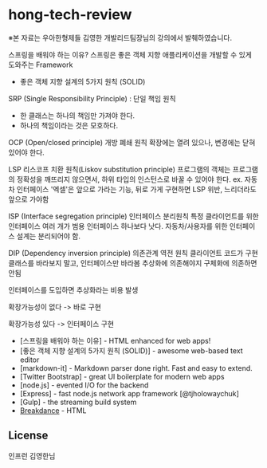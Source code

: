 # hong-tech-review

※본 자료는 우아한형제들 김영한 개발리드팀장님의 강의에서 발췌하였습니다.

스프링을 배워야 하는 이유?
스프링은 좋은 객체 지향 애플리케이션을 개발할 수 있게 도와주는 Framework

- 좋은 객체 지향 설계의 5가지 원칙 (SOLID)

SRP (Single Responsibility Principle) : 단일 책임 원칙 
- 한 클래스는 하나의 책임만 가져야 한다.
- 하나의 책임이라는 것은 모호하다.

OCP (Open/closed principle) 개방 폐쇄 원칙
확장에는 열려 있으나, 변경에는 닫혀 있어야 한다.

LSP 리스코프 치환 원칙(Liskov substitution principle)
프로그램의 객체는 프로그램의 정확성을 깨뜨리지 않으면서, 하위 타입의 인스턴스로 바꿀 수 있어야 한다.
ex. 자동차 인터페이스 '엑셀'은 앞으로 가라는 기능, 뒤로 가게 구현하면 LSP 위반, 느리더라도 앞으로 가야함

ISP (Interface segregation principle) 인터페이스 분리원칙
특정 클라이언트를 위한 인터페이스 여러 개가 범용 인터페이스 하나보다 낫다.
자동차/사용자를 위한 인터페이스 설계는 분리되어야 함.

DIP (Dependency inversion principle) 의존관계 역전 원칙
클라이언트 코드가 구현 클래스를 바라보지 말고, 인터페이스만 바라봄
추상화에 의존해야지 구체화에 의존하면 안됨

인터페이스를 도입하면 추상화라는 비용 발생

확장가능성이 없다
-> 바로 구현

확장가능성 있다
-> 인터페이스 구현




- [스프링을 배워야 하는 이유] - HTML enhanced for web apps!
- [좋은 객체 지향 설계의 5가지 원칙 (SOLID)] - awesome web-based text editor
- [markdown-it] - Markdown parser done right. Fast and easy to extend.
- [Twitter Bootstrap] - great UI boilerplate for modern web apps
- [node.js] - evented I/O for the backend
- [Express] - fast node.js network app framework [@tjholowaychuk]
- [Gulp] - the streaming build system
- [Breakdance](https://breakdance.github.io/breakdance/) - HTML



## License

인프런 김영한님



